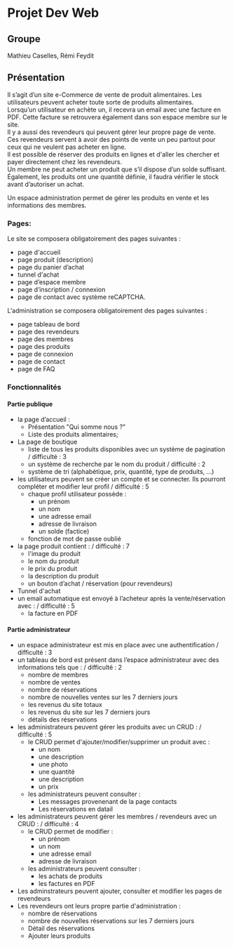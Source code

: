 # Projet Dev Web

## Groupe

Mathieu Caselles, Rémi Feydit

## Présentation

Il s’agit d’un site e-Commerce de vente de produit alimentaires. Les utilisateurs peuvent acheter toute sorte de produits alimentaires.  
Lorsqu’un utilisateur en achète un, il recevra un email avec une facture en PDF. Cette facture se
retrouvera également dans son espace membre sur le site.   
Il y a aussi des revendeurs qui peuvent gérer leur propre page de vente.  
Ces revendeurs servent à avoir des points de vente un peu partout pour ceux qui ne veulent pas acheter en ligne.  
Il est possible de réserver des produits en lignes et d'aller les chercher et payer directement chez les revendeurs.  
Un membre ne peut acheter un produit que s’il dispose d’un solde suffisant. Également, les produits ont une quantité définie, il faudra
vérifier le stock avant d’autoriser un achat.  
  
Un espace administration permet de gérer les produits en vente et les informations des membres.  
  
### Pages:  
Le site se composera obligatoirement des pages suivantes :  
* page d'accueil  
* page produit (description)  
* page du panier d’achat  
* tunnel d'achat  
* page d’espace membre  
* page d’inscription / connexion
* page de contact avec système reCAPTCHA.

L'administration se composera obligatoirement des pages suivantes :  
* page tableau de bord  
* page des revendeurs
* page des membres  
* page des produits  
* page de connexion
* page de contact
* page de FAQ
  

### Fonctionnalités  

#### Partie publique
* la page d’accueil :
    * Présentation "Qui somme nous ?"
    * Liste des produits alimentaires;
* La page de boutique
    * liste de tous les produits disponibles avec un système de pagination / difficulté : 3
    * un système de recherche par le nom du produit / difficulté : 2
    * système de tri (alphabétique, prix, quantité, type de produits, ...)
* les utilisateurs peuvent se créer un compte et se connecter. Ils pourront compléter et modifier leur profil / difficulté : 5
    * chaque profil utilisateur possède :
        * un prénom
        * un nom
        * une adresse email
        * adresse de livraison
        * un solde (factice)
    * fonction de mot de passe oublié
* la page produit contient : / difficulté : 7
    * l'image du produit
    * le nom du produit
    * le prix du produit
    * la description du produit
    * un bouton d’achat / réservation (pour revendeurs)
* Tunnel d'achat
* un email automatique est envoyé à l’acheteur après la vente/réservation avec : / difficulté : 5
    * la facture en PDF

#### Partie administrateur
* un espace administrateur est mis en place avec une authentification / difficulté : 3
* un tableau de bord est présent dans l’espace administrateur avec des informations tels que : / difficulté : 2
    * nombre de membres
    * nombre de ventes
    * nombre de réservations
    * nombre de nouvelles ventes sur les 7 derniers jours
    * les revenus du site totaux
    * les revenus du site sur les 7 derniers jours
    * détails des réservations
* les administrateurs peuvent gérer les produits avec un CRUD : / difficulté : 5
    * le CRUD permet d'ajouter/modifier/supprimer un produit avec :
        * un nom
        * une description
        * une photo
        * une quantité
        * une description
        * un prix
    * les administrateurs peuvent consulter :
        * Les messages provenenant de la page contacts
        * Les réservations en datail
* les administrateurs peuvent gérer les membres / revendeurs avec un CRUD : / difficulté : 4
    * le CRUD permet de modifier :
        * un prénom
        * un nom
        * une adresse email
        * adresse de livraison
    * les administrateurs peuvent consulter :
        * les achats de produits
        * les factures en PDF
* Les adminstrateurs peuvent ajouter, consulter et modifier les pages de revendeurs
* Les revendeurs ont leurs propre partie d'administration :
    * nombre de réservations
    * nombre de nouvelles réservations sur les 7 derniers jours
    * Détail des réservations
    * Ajouter leurs produits
